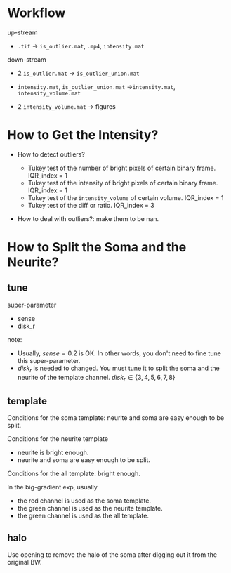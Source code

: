 # Workflow

up-stream

* `.tif` -> `is_outlier.mat`, `.mp4`, `intensity.mat`


down-stream

* 2 `is_outlier.mat` -> `is_outlier_union.mat`

* `intensity.mat`, `is_outlier_union.mat` ->`intensity.mat`,  `intensity_volume.mat`

* 2 `intensity_volume.mat` -> figures



# How to Get the Intensity?

* How to detect outliers?

  * Tukey test of the number of bright pixels of certain binary frame. IQR_index = 1
  * Tukey test of the intensity of bright pixels of certain binary frame. IQR_index = 1
  * Tukey test of the `intensity_volume` of certain volume. IQR_index = 1
  * Tukey test of the diff or ratio. IQR_index = 3

* How to deal with outliers?: make them to be nan.



# How to Split the Soma and the Neurite?

## tune

super-parameter

* sense
* disk_r



note:

* Usually, $sense = 0.2$ is OK. In other words, you don't need to fine tune this super-parameter.
* $disk_r$ is needed to changed. You must tune it to split the soma and the neurite of the template channel. $disk_r \in \{3,4,5,6,7,8\}$



## template

Conditions for the soma template: neurite and soma are easy enough to be split.

Conditions for the neurite template

* neurite is bright enough.
* neurite and soma are easy enough to be split.

Conditions for the all template: bright enough.

In the big-gradient exp, usually

* the red channel is used as the soma template.
* the green channel is used as the neurite template.
* the green channel is used as the all template.



## halo

Use opening to remove the halo of the soma after digging out it from the original BW.
